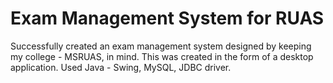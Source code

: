 # Exam Management System for RUAS

Successfully created an exam management system designed by keeping my college -
MSRUAS, in mind. This was created in the form of a desktop
application. Used Java - Swing, MySQL, JDBC driver.

